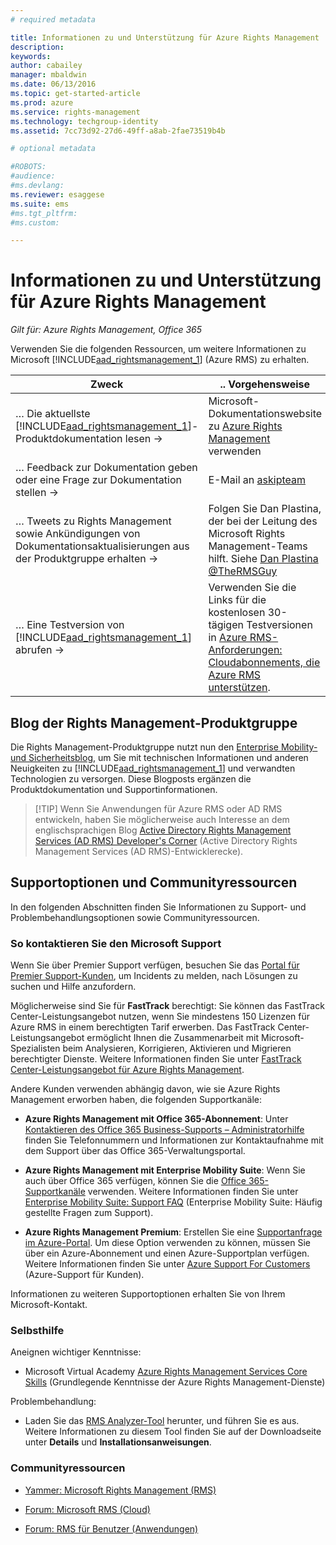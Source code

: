 ```yaml
---
# required metadata

title: Informationen zu und Unterstützung für Azure Rights Management | Azure RMS
description:
keywords:
author: cabailey
manager: mbaldwin
ms.date: 06/13/2016
ms.topic: get-started-article
ms.prod: azure
ms.service: rights-management
ms.technology: techgroup-identity
ms.assetid: 7cc73d92-27d6-49ff-a8ab-2fae73519b4b

# optional metadata

#ROBOTS:
#audience:
#ms.devlang:
ms.reviewer: esaggese
ms.suite: ems
#ms.tgt_pltfrm:
#ms.custom:

---
```


# Informationen zu und Unterstützung für Azure Rights Management

*Gilt für: Azure Rights Management, Office 365*

Verwenden Sie die folgenden Ressourcen, um weitere Informationen zu Microsoft [!INCLUDE[aad_rightsmanagement_1](../includes/aad_rightsmanagement_1_md.md)] (Azure RMS) zu erhalten.

|Zweck|.. Vorgehensweise|
|----------------|---------------|
|… Die aktuellste [!INCLUDE[aad_rightsmanagement_1](../includes/aad_rightsmanagement_1_md.md)]-Produktdokumentation lesen →|Microsoft-Dokumentationswebsite zu [Azure Rights Management](../understand-explore/azure-rights-management.md) verwenden|
|… Feedback zur Dokumentation geben oder eine Frage zur Dokumentation stellen →|E-Mail an [askipteam](mailto:%20askipteam@microsoft.com?subject=Documentation%20feedback)|
|… Tweets zu Rights Management sowie Ankündigungen von Dokumentationsaktualisierungen aus der Produktgruppe erhalten →|Folgen Sie Dan Plastina, der bei der Leitung des Microsoft Rights Management-Teams hilft. Siehe [Dan Plastina @TheRMSGuy](https://twitter.com/TheRMSGuy)|
|… Eine Testversion von [!INCLUDE[aad_rightsmanagement_1](../includes/aad_rightsmanagement_1_md.md)] abrufen →|Verwenden Sie die Links für die kostenlosen 30-tägigen Testversionen in [Azure RMS-Anforderungen: Cloudabonnements, die Azure RMS unterstützen](requirements-subscriptions.md).|


## Blog der Rights Management-Produktgruppe
Die Rights Management-Produktgruppe nutzt nun den [Enterprise Mobility- und Sicherheitsblog](https://blogs.technet.microsoft.com/enterprisemobility/?product=azure-rights-management-services), um Sie mit technischen Informationen und anderen Neuigkeiten zu [!INCLUDE[aad_rightsmanagement_1](../includes/aad_rightsmanagement_1_md.md)] und verwandten Technologien zu versorgen. Diese Blogposts ergänzen die Produktdokumentation und Supportinformationen.

> [!TIP] Wenn Sie Anwendungen für Azure RMS oder AD RMS entwickeln, haben Sie möglicherweise auch Interesse an dem englischsprachigen Blog [Active Directory Rights Management Services (AD RMS) Developer's Corner](http://blogs.msdn.com/b/rms/) (Active Directory Rights Management Services (AD RMS)-Entwicklerecke).

## Supportoptionen und Communityressourcen
In den folgenden Abschnitten finden Sie Informationen zu Support- und Problembehandlungsoptionen sowie Communityressourcen.

### So kontaktieren Sie den Microsoft Support

Wenn Sie über Premier Support verfügen, besuchen Sie das [Portal für Premier Support-Kunden](https://premier.microsoft.com/), um Incidents zu melden, nach Lösungen zu suchen und Hilfe anzufordern.

Möglicherweise sind Sie für **FastTrack** berechtigt: Sie können das FastTrack Center-Leistungsangebot nutzen, wenn Sie mindestens 150 Lizenzen für Azure RMS in einem berechtigten Tarif erwerben. Das FastTrack Center-Leistungsangebot ermöglicht Ihnen die Zusammenarbeit mit Microsoft-Spezialisten beim Analysieren, Korrigieren, Aktivieren und Migrieren berechtigter Dienste. Weitere Informationen finden Sie unter [FastTrack Center-Leistungsangebot für Azure Rights Management](https://technet.microsoft.com/library/mt607025.aspx).

Andere Kunden verwenden abhängig davon, wie sie Azure Rights Management erworben haben, die folgenden Supportkanäle:

- **Azure Rights Management mit Office 365-Abonnement**: Unter [Kontaktieren des Office 365 Business-Supports – Administratorhilfe](https://support.office.com/article/Contact-Office-365-for-business-support-Admin-Help-32a17ca7-6fa0-4870-8a8d-e25ba4ccfd4b) finden Sie Telefonnummern und Informationen zur Kontaktaufnahme mit dem Support über das Office 365-Verwaltungsportal. 

- **Azure Rights Management mit Enterprise Mobility Suite**: Wenn Sie auch über Office 365 verfügen, können Sie die [Office 365-Supportkanäle](https://support.office.com/article/Contact-Office-365-for-business-support-Admin-Help-32a17ca7-6fa0-4870-8a8d-e25ba4ccfd4b) verwenden.  Weitere Informationen finden Sie unter [Enterprise Mobility Suite: Support FAQ](https://technet.microsoft.com/dn932057.aspx) (Enterprise Mobility Suite: Häufig gestellte Fragen zum Support).

- **Azure Rights Management Premium**: Erstellen Sie eine [Supportanfrage im Azure-Portal](https://portal.azure.com/#blade/Microsoft_Azure_Support/HelpAndSupportBlade). Um diese Option verwenden zu können, müssen Sie über ein Azure-Abonnement und einen Azure-Supportplan verfügen. Weitere Informationen finden Sie unter [Azure Support For Customers](https://azure.microsoft.com/support/plans/) (Azure-Support für Kunden). 

Informationen zu weiteren Supportoptionen erhalten Sie von Ihrem Microsoft-Kontakt. 

### Selbsthilfe

Aneignen wichtiger Kenntnisse:

- Microsoft Virtual Academy [Azure Rights Management Services Core Skills](https://mva.microsoft.com/en-us/training-courses/azure-rights-management-services-core-skills-10500?l=QLoxMwuCB_1805094681) (Grundlegende Kenntnisse der Azure Rights Management-Dienste)

Problembehandlung:

- Laden Sie das [RMS Analyzer-Tool](http://www.microsoft.com/en-us/download/details.aspx?id=46437) herunter, und führen Sie es aus. Weitere Informationen zu diesem Tool finden Sie auf der Downloadseite unter **Details** und **Installationsanweisungen**. 

### Communityressourcen

-   [Yammer: Microsoft Rights Management (RMS)](http://www.yammer.com/AskIPTeam)

-   [Forum: Microsoft RMS (Cloud)](https://social.technet.microsoft.com/Forums/en-US/home?forum=rmscloud)

-   [Forum: RMS für Benutzer (Anwendungen)](https://social.technet.microsoft.com/Forums/en-US/home?forum=rmsapps)



<!--HONumber=Jun16_HO2-->


